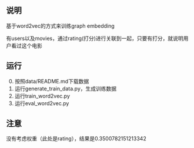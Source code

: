 ## 说明

基于word2vec的方式来训练graph embedding

有users以及movies，通过rating(打分)进行关联到一起，只要有打分，就说明用户看过这个电影


## 运行
0. 按照data/README.md下载数据
1. 运行generate_train_data.py，生成训练数据
2. 运行train_word2vec.py
3. 运行eval_word2vec.py

## 注意

没有考虑权重（此处是rating），结果是0.3500782151213342
